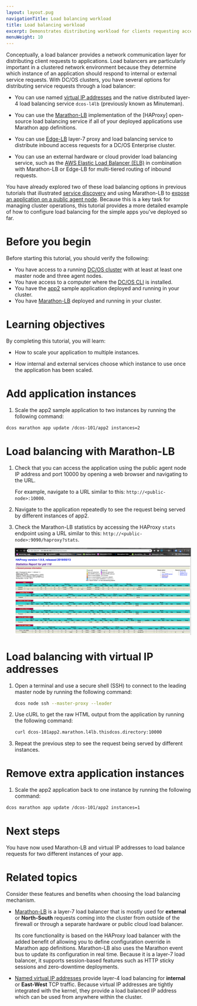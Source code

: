 ```yaml
---
layout: layout.pug
navigationTitle: Load balancing workload
title: Load balancing workload
excerpt: Demonstrates distributing workload for clients requesting access to a deployed application (part 10)
menuWeight: 10
---
```

Conceptually, a load balancer provides a network communication layer for distributing client requests to applications. Load balancers are particularly important in a clustered network environment because they determine which instance of an application should respond to internal or external service requests. With DC/OS clusters, you have several options for distributing service requests through a load balancer:

- You can use named [virtual IP addresses](/mesosphere/dcos/1.13/networking/load-balancing-vips/) and the native distributed layer-4 load balancing service `dcos-l4lb` (previously known as Minuteman).

- You can use the [Marathon-LB](/mesosphere/dcos/services/marathon-lb/) implementation of the [HAProxy] open-source load balancing service if all of your deployed applications use Marathon app definitions. 

- You can use [Edge-LB](/mesosphere/dcos/services/edge-lb/) layer-7 proxy and load balancing service to distribute inbound access requests for a DC/OS Enterprise cluster.

- You can use an external hardware or cloud provider load balancing service, such as the [AWS Elastic Load Balancer (ELB)](https://aws.amazon.com/elasticloadbalancing/) in combination with Marathon-LB or Edge-LB for multi-tiered routing of inbound requests.

You have already explored two of these load balancing options in previous tutorials that illustrated [service discovery](../service-discovery/) and using Marathon-LB to [expose an application on a public agent node](../native-app/). Because this is a key task for managing cluster operations, this tutorial provides a more detailed example of how to configure load balancing for the simple apps you've deployed so far.

# Before you begin
Before starting this tutorial, you should verify the following:
- You have access to a running [DC/OS cluster](../start-here/) with at least at least one master node and three agent nodes.
- You have access to a computer where the [DC/OS CLI](../cli/) is installed.
- You have the [app2](../native-app/) sample application deployed and running in your cluster.
- You have [Marathon-LB]((../native-app/)) deployed and running in your cluster.

# Learning objectives
By completing this tutorial, you will learn:

- How to scale your application to multiple instances.

- How internal and external services choose which instance to use once the application has been scaled.

# Add application instances
1. Scale the app2 sample application to two instances by running the following command:

```bash
dcos marathon app update /dcos-101/app2 instances=2
```

# Load balancing with Marathon-LB
1. Check that you can access the application using the public agent node IP address and port 10000 by opening a web browser and navigating to the URL.

    For example, navigate to a URL similar to this: `http://<public-node>:10000`. 

1. Navigate to the application repeatedly to see the request being served by different instances of app2.

1. Check the Marathon-LB statistics by accessing the HAProxy `stats` endpoint using a URL similar to this: `http://<public-node>:9090/haproxy?stats`.

    ![View load balancing statistics for dcos-101_app2](../../../img/tutorial-haproxy-stats.png)

# Load balancing with virtual IP addresses
1. Open a terminal and use a secure shell (SSH) to connect to the leading master node by running the following command:

    ```bash
    dcos node ssh --master-proxy --leader
    ```

1. Use cURL to get the raw HTML output from the application by running the following command:

    ```bash
    curl dcos-101app2.marathon.l4lb.thisdcos.directory:10000
    ```

1. Repeat the previous step to see the request being served by different instances.

# Remove extra application instances
1. Scale the app2 application back to one instance by running the following command:

  ```bash
  dcos marathon app update /dcos-101/app2 instances=1
  ```

# Next steps
You have now used Marathon-LB and virtual IP addresses to load balance requests for two different instances of your app.

# Related topics
Consider these features and benefits when choosing the load balancing mechanism.

- [Marathon-LB](/mesosphere/dcos/services/marathon-lb/) is a layer-7 load balancer that is mostly used for **external** or **North-South** requests coming into the cluster from outside of the firewall or through a separate hardware or public cloud load balancer.

    Its core functionality is based on the HAProxy load balancer with the added benefit of allowing you to define configuration override in Marathon app definitions. Marathon-LB also uses the Marathon event bus to update its configuration in real time. Because it is a layer-7 load balancer, it supports session-based features such as HTTP sticky sessions and zero-downtime deployments.

- [Named virtual IP addresses](/mesosphere/dcos/1.13/networking/load-balancing-vips/) provide layer-4 load balancing for **internal** or **East-West** TCP traffic. Because virtual IP addresses are tightly integrated with the kernel, they provide a load balanced IP address which can be used from anywhere within the cluster.

